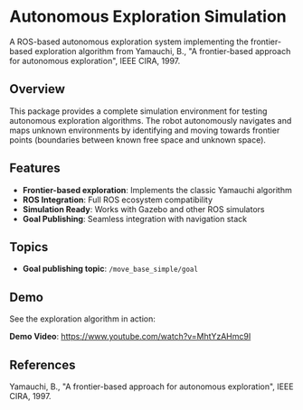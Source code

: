 # Autonomous Exploration Simulation

A ROS-based autonomous exploration system implementing the frontier-based exploration algorithm from Yamauchi, B., "A frontier-based approach for autonomous exploration", IEEE CIRA, 1997.

## Overview

This package provides a complete simulation environment for testing autonomous exploration algorithms. The robot autonomously navigates and maps unknown environments by identifying and moving towards frontier points (boundaries between known free space and unknown space).

## Features

- **Frontier-based exploration**: Implements the classic Yamauchi algorithm
- **ROS Integration**: Full ROS ecosystem compatibility
- **Simulation Ready**: Works with Gazebo and other ROS simulators
- **Goal Publishing**: Seamless integration with navigation stack

## Topics

- **Goal publishing topic**: `/move_base_simple/goal`

## Demo

See the exploration algorithm in action:

**Demo Video**: https://www.youtube.com/watch?v=MhtYzAHmc9I

## References

Yamauchi, B., "A frontier-based approach for autonomous exploration", IEEE CIRA, 1997.